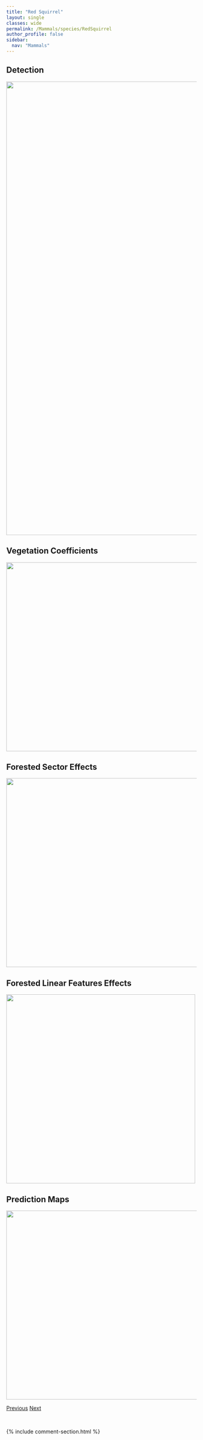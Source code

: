 ```yaml
---
title: "Red Squirrel"
layout: single
classes: wide
permalink: /Mammals/species/RedSquirrel
author_profile: false
sidebar:
  nav: "Mammals"
---
```


<h2>Detection</h2>

<a href="https://drive.google.com/uc?export=view&id=1Yq17tLWh0KanUayvWomldVmxuLzMa1Ok">
<img src="https://drive.google.com/uc?export=view&id=1Yq17tLWh0KanUayvWomldVmxuLzMa1Ok" height = "1200" width = "800">
</a>


<h2>Vegetation Coefficients</h2>

<a href="https://drive.google.com/uc?export=view&id=1tHK3fBk44imHZUasWB4aD-vzbXdhX4xv">
<img src="https://drive.google.com/uc?export=view&id=1tHK3fBk44imHZUasWB4aD-vzbXdhX4xv" height = "500" width = "1000">
</a>


<h2>Forested Sector Effects</h2>

<a href="https://drive.google.com/uc?export=view&id=19fR9wtkVDre1jp-JoJgapGlvbGAjc707">
<img src="https://drive.google.com/uc?export=view&id=19fR9wtkVDre1jp-JoJgapGlvbGAjc707" height = "500" width = "1000">
</a>


<h2>Forested Linear Features Effects</h2>

<a href="https://drive.google.com/uc?export=view&id=1r5xL3JfQm-2QTevlL1FDQhkw1yWDeSEM">
<img src="https://drive.google.com/uc?export=view&id=1r5xL3JfQm-2QTevlL1FDQhkw1yWDeSEM" height = "500" width = "500">
</a>


<h2>Prediction Maps</h2>

<a href="https://drive.google.com/uc?export=view&id=1gfgVcLK6oWKo0c2L-58Vp7oA3jdMTnvD">
<img src="https://drive.google.com/uc?export=view&id=1gfgVcLK6oWKo0c2L-58Vp7oA3jdMTnvD" height = "500" width = "1000">
</a>


<a href="/DevelopmentWebsite/Mammals/species/Redfox" class="pagination--pager" title="Vulpes vulpes">Previous</a> <a href="/DevelopmentWebsite/Mammals/species/RichardsonsGroundSquirrel" class="pagination--pager" title="Spermophilus richardsonii">Next</a>

<p>&nbsp;</p>

{% include comment-section.html %}
